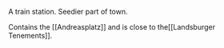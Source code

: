 A train station. Seedier part of town.

Contains the [[Andreasplatz]] and is close to the[[Landsburger Tenements]].